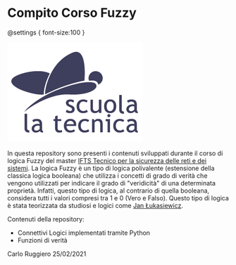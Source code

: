 # Compito Corso Fuzzy 

@settings
{ 
  font-size:100
}

![alt text](https://github.com/LinghGroove/CompitoCorsoFuzzy/blob/main/logo.png)

In questa repository sono presenti i contenuti sviluppati durante il corso di logica Fuzzy del master [IFTS Tecnico per la sicurezza delle reti e dei sistemi](www.scuolalatecnica.it/ifts). 
La logica Fuzzy è un tipo di logica polivalente (estensione della classica logica booleana) che utilizza i concetti di grado di verità che vengono utilizzati per indicare il grado di "veridicità" di una determinata proprietà. Infatti, questo tipo di logica, al contrario di quella booleana, considera tutti i valori compresi tra 1 e 0 (Vero e Falso). Questo tipo di logica è stata teorizzata da studiosi e logici come [Jan Łukasiewicz](https://it.wikipedia.org/wiki/Jan_%C5%81ukasiewicz).

Contenuti della repository:
* Connettivi Logici implementati tramite Python
* Funzioni di verità 

Carlo Ruggiero 
25/02/2021
